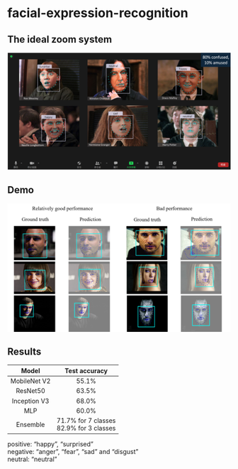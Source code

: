 # facial-expression-recognition

## The ideal zoom system

![zoom](./imgs/ideal.png)

## Demo

![demo](./imgs/demo.png)

## Results
Model| Test accuracy
|:----:|:----------:|
MobileNet V2 | 55.1%
ResNet50 | 63.5%
Inception V3 | 68.0%
MLP | 60.0%
Ensemble  |  71.7% for 7 classes <br> 82.9% for 3 classes

positive: “happy”, “surprised”<br>
negative: “anger”, “fear”, “sad” and “disgust”<br>
neutral: “neutral”
